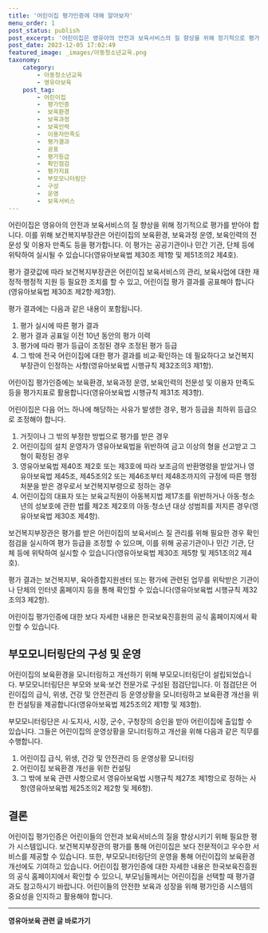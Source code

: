```yaml
---
title: '어린이집 평가인증에 대해 알아보자'
menu_order: 1
post_status: publish
post_excerpt: '어린이집은 영유아의 안전과 보육서비스의 질 향상을 위해 정기적으로 평가를 받아야 합니다. 이를 위해 보건복지부장관은 어린이집의 보육환경, 보육과정 운영, 보육인력의 전문성 및 이용자 만족도 등을 평가합니다. 이 평가는 공공기관이나 민간 기관, 단체 등에 위탁하여 실시될 수 있습니다 영유아보육법 제30조 제1항 및 제51조의2 제4호 .'
post_date: 2023-12-05 17:02:49
featured_image: _images/아동청소년교육.png
taxonomy:
    category:
        - 아동청소년교육
        - 영유아보육
    post_tag:
        - 어린이집
        -  평가인증
        -  보육환경
        -  보육과정
        -  보육인력
        -  이용자만족도
        -  평가결과
        -  공표
        -  평가등급
        -  확인점검
        -  평가지표
        -  부모모니터링단
        -  구성
        -  운영
        -  보육서비스
---
```



어린이집은 영유아의 안전과 보육서비스의 질 향상을 위해 정기적으로 평가를 받아야 합니다. 이를 위해 보건복지부장관은 어린이집의 보육환경, 보육과정 운영, 보육인력의 전문성 및 이용자 만족도 등을 평가합니다. 이 평가는 공공기관이나 민간 기관, 단체 등에 위탁하여 실시될 수 있습니다(영유아보육법 제30조 제1항 및 제51조의2 제4호).

평가 결괏값에 따라 보건복지부장관은 어린이집 보육서비스의 관리, 보육사업에 대한 재정적·행정적 지원 등 필요한 조치를 할 수 있고, 어린이집 평가 결과를 공표해야 합니다(영유아보육법 제30조 제2항·제3항).

평가 결과에는 다음과 같은 내용이 포함됩니다.
1. 평가 실시에 따른 평가 결과
2. 평가 결과 공표일 이전 10년 동안의 평가 이력
3. 평가에 따라 평가 등급이 조정된 경우 조정된 평가 등급
4. 그 밖에 전국 어린이집에 대한 평가 결과를 비교·확인하는 데 필요하다고 보건복지부장관이 인정하는 사항(영유아보육법 시행규칙 제32조의3 제1항).

어린이집 평가인증에는 보육환경, 보육과정 운영, 보육인력의 전문성 및 이용자 만족도 등을 평가지표로 활용합니다(영유아보육법 시행규칙 제31조 제3항).

어린이집은 다음 어느 하나에 해당하는 사유가 발생한 경우, 평가 등급을 최하위 등급으로 조정해야 합니다.
1. 거짓이나 그 밖의 부정한 방법으로 평가를 받은 경우
2. 어린이집의 설치 운영자가 영유아보육법을 위반하여 금고 이상의 형을 선고받고 그 형이 확정된 경우
3. 영유아보육법 제40조 제2호 또는 제3호에 따라 보조금의 반환명령을 받았거나 영유아보육법 제45조, 제45조의2 또는 제46조부터 제48조까지의 규정에 따른 행정처분을 받은 경우로서 보건복지부령으로 정하는 경우
4. 어린이집의 대표자 또는 보육교직원이 아동복지법 제17조를 위반하거나 아동·청소년의 성보호에 관한 법률 제2조 제2호의 아동·청소년 대상 성범죄를 저지른 경우(영유아보육법 제30조 제4항).

보건복지부장관은 평가를 받은 어린이집의 보육서비스 질 관리를 위해 필요한 경우 확인점검을 실시하여 평가 등급을 조정할 수 있으며, 이를 위해 공공기관이나 민간 기관, 단체 등에 위탁하여 실시할 수 있습니다(영유아보육법 제30조 제5항 및 제51조의2 제4호).

평가 결과는 보건복지부, 육아종합지원센터 또는 평가에 관련된 업무를 위탁받은 기관이나 단체의 인터넷 홈페이지 등을 통해 확인할 수 있습니다(영유아보육법 시행규칙 제32조의3 제2항).

어린이집 평가인증에 대한 보다 자세한 내용은 한국보육진흥원의 공식 홈페이지에서 확인할 수 있습니다.

## 부모모니터링단의 구성 및 운영

어린이집의 보육환경을 모니터링하고 개선하기 위해 부모모니터링단이 설립되었습니다. 부모모니터링단은 부모와 보육·보건 전문가로 구성된 점검단입니다. 이 점검단은 어린이집의 급식, 위생, 건강 및 안전관리 등 운영상황을 모니터링하고 보육환경 개선을 위한 컨설팅을 제공합니다(영유아보육법 제25조의2 제1항 및 제3항).

부모모니터링단은 시·도지사, 시장, 군수, 구청장의 승인을 받아 어린이집에 출입할 수 있습니다. 그들은 어린이집의 운영상황을 모니터링하고 개선을 위해 다음과 같은 직무를 수행합니다.

1. 어린이집 급식, 위생, 건강 및 안전관리 등 운영상황 모니터링
2. 어린이집 보육환경 개선을 위한 컨설팅
3. 그 밖에 보육 관련 사항으로서 영유아보육법 시행규칙 제27조 제1항으로 정하는 사항(영유아보육법 제25조의2 제2항 및 제6항).

## 결론

어린이집 평가인증은 어린이들의 안전과 보육서비스의 질을 향상시키기 위해 필요한 평가 시스템입니다. 보건복지부장관의 평가를 통해 어린이집은 보다 전문적이고 우수한 서비스를 제공할 수 있습니다. 또한, 부모모니터링단의 운영을 통해 어린이집의 보육환경 개선에도 기여하고 있습니다. 어린이집 평가인증에 대한 자세한 내용은 한국보육진흥원의 공식 홈페이지에서 확인할 수 있으니, 부모님들께서는 어린이집을 선택할 때 평가결과도 참고하시기 바랍니다. 어린이들의 안전한 보육과 성장을 위해 평가인증 시스템의 중요성을 인지하고 활용해야 합니다.
<!-- wp:separator -->
<hr class="wp-block-separator has-alpha-channel-opacity"/>
<!-- /wp:separator -->

<!-- wp:group {"backgroundColor":"base","layout":{"type":"constrained"}} -->
<div class="wp-block-group has-base-background-color has-background"><!-- wp:paragraph {"align":"center","fontSize":"medium"} -->
<p class="has-text-align-center has-large-font-size"><strong>영유아보육 관련 글 바로가기</strong></p>
<!-- /wp:paragraph -->


<!-- wp:latest-posts
{"categories":[{"id":30841,"count":19,"description":"","link":"https://uknowlaw.com/category/%ec%98%81%ec%9c%a0%ec%95%84%eb%b3%b4%ec%9c%a1/","name":"영유아보육","slug":"영유아보육","taxonomy":"category","parent":0,"meta":[],"_links":{"self":[{"href":"https://uknowlaw.com/wp-json/wp/v2/categories/30841"}],"collection":[{"href":"https://uknowlaw.com/wp-json/wp/v2/categories"}],"about":[{"href":"https://uknowlaw.com/wp-json/wp/v2/taxonomies/category"}],"wp:post_type":[{"href":"https://uknowlaw.com/wp-json/wp/v2/posts?categories=30841"}],"curies":[{"name":"wp","href":"https://api.w.org/{rel}","templated":true}]}}],"postsToShow":100,"excerptLength":28,"postLayout":"grid","columns":2,"featuredImageAlign":"left","featuredImageSizeSlug":"large","fontSize":"small"} /--></div>
<!-- /wp:group -->